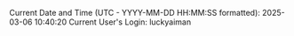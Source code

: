 Current Date and Time (UTC - YYYY-MM-DD HH:MM:SS formatted): 2025-03-06 10:40:20
Current User's Login: luckyaiman
